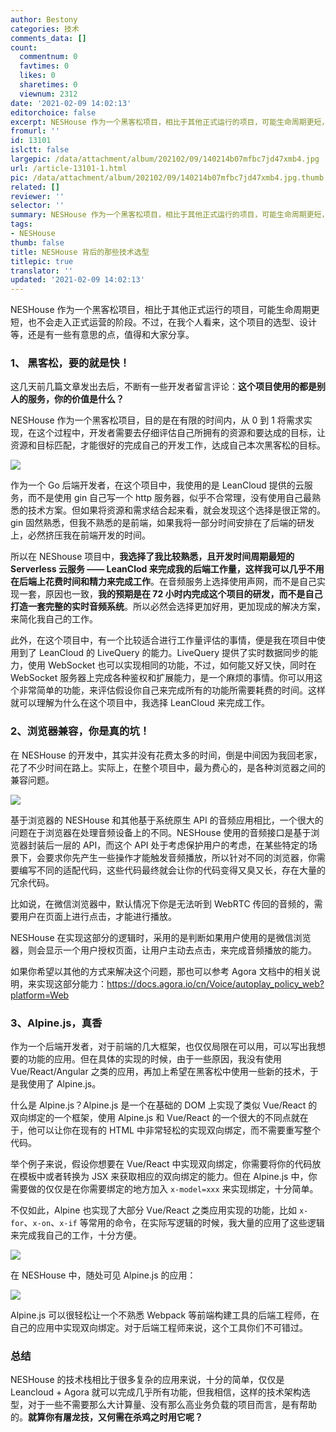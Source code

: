 ```yaml
---
author: Bestony
categories: 技术
comments_data: []
count:
  commentnum: 0
  favtimes: 0
  likes: 0
  sharetimes: 0
  viewnum: 2312
date: '2021-02-09 14:02:13'
editorchoice: false
excerpt: NESHouse 作为一个黑客松项目，相比于其他正式运行的项目，可能生命周期更短，也不会走入正式运营的阶段。不过，在我个人看来，这个项目的选型、设计等，还是有一些有意思的点，值得和大家分享。
fromurl: ''
id: 13101
islctt: false
largepic: /data/attachment/album/202102/09/140214b07mfbc7jd47xmb4.jpg
url: /article-13101-1.html
pic: /data/attachment/album/202102/09/140214b07mfbc7jd47xmb4.jpg.thumb.jpg
related: []
reviewer: ''
selector: ''
summary: NESHouse 作为一个黑客松项目，相比于其他正式运行的项目，可能生命周期更短，也不会走入正式运营的阶段。不过，在我个人看来，这个项目的选型、设计等，还是有一些有意思的点，值得和大家分享。
tags:
- NESHouse
thumb: false
title: NESHouse 背后的那些技术选型
titlepic: true
translator: ''
updated: '2021-02-09 14:02:13'
---
```


NESHouse 作为一个黑客松项目，相比于其他正式运行的项目，可能生命周期更短，也不会走入正式运营的阶段。不过，在我个人看来，这个项目的选型、设计等，还是有一些有意思的点，值得和大家分享。


### 1、 黑客松，要的就是快！


这几天前几篇文章发出去后，不断有一些开发者留言评论：**这个项目使用的都是别人的服务，你的价值是什么？**


NESHouse 作为一个黑客松项目，目的是在有限的时间内，从 0 到 1 将需求实现，在这个过程中，开发者需要去仔细评估自己所拥有的资源和要达成的目标，让资源和目标匹配，才能很好的完成自己的开发工作，达成自己本次黑客松的目标。


![](/data/attachment/album/202102/09/140214b07mfbc7jd47xmb4.jpg)


作为一个 Go 后端开发者，在这个项目中，我使用的是 LeanCloud 提供的云服务，而不是使用 gin 自己写一个 http 服务器，似乎不合常理，没有使用自己最熟悉的技术方案。但如果将资源和需求结合起来看，就会发现这个选择是很正常的。gin 固然熟悉，但我不熟悉的是前端，如果我将一部分时间安排在了后端的研发上，必然挤压我在前端开发的时间。


所以在 NEShouse 项目中，**我选择了我比较熟悉，且开发时间周期最短的 Serverless 云服务 —— LeanClod 来完成我的后端工作量，这样我可以几乎不用在后端上花费时间和精力来完成工作**。在音频服务上选择使用声网，而不是自己实现一套，原因也一致，**我的预期是在 72 小时内完成这个项目的研发，而不是自己打造一套完整的实时音频系统**。所以必然会选择更加好用，更加现成的解决方案，来简化我自己的工作。


此外，在这个项目中，有一个比较适合进行工作量评估的事情，便是我在项目中使用到了 LeanCloud 的 LiveQuery 的能力。LiveQuery 提供了实时数据同步的能力，使用 WebSocket 也可以实现相同的功能，不过，如何能又好又快，同时在 WebSocket 服务器上完成各种鉴权和扩展能力，是一个麻烦的事情。你可以用这个非常简单的功能，来评估假设你自己来完成所有的功能所需要耗费的时间。这样就可以理解为什么在这个项目中，我选择 LeanCloud 来完成工作。


### 2、浏览器兼容，你是真的坑！


在 NESHouse 的开发中，其实并没有花费太多的时间，倒是中间因为我回老家，花了不少时间在路上。实际上，在整个项目中，最为费心的，是各种浏览器之间的兼容问题。


![](/data/attachment/album/202102/09/140215dkqthl0kpfkd22om.png)


基于浏览器的 NESHouse 和其他基于系统原生 API 的音频应用相比，一个很大的问题在于浏览器在处理音频设备上的不同。NESHouse 使用的音频接口是基于浏览器封装后一层的 API，而这个 API 处于考虑保护用户的考虑，在某些特定的场景下，会要求你先产生一些操作才能触发音频播放，所以针对不同的浏览器，你需要编写不同的适配代码，这些代码最终就会让你的代码变得又臭又长，存在大量的冗余代码。


比如说，在微信浏览器中，默认情况下你是无法听到 WebRTC 传回的音频的，需要用户在页面上进行点击，才能进行播放。


NESHouse 在实现这部分的逻辑时，采用的是判断如果用户使用的是微信浏览器，则会显示一个用户授权页面，让用户主动去点击，来完成音频播放的能力。


如果你希望以其他的方式来解决这个问题，那也可以参考 Agora 文档中的相关说明，来实现这部分能力：<https://docs.agora.io/cn/Voice/autoplay_policy_web?platform=Web>


### 3、Alpine.js，真香


作为一个后端开发者，对于前端的几大框架，也仅仅局限在可以用，可以写出我想要的功能的应用。但在具体的实现的时候，由于一些原因，我没有使用 Vue/React/Angular 之类的应用，再加上希望在黑客松中使用一些新的技术，于是我使用了 Alpine.js。


什么是 Alpine.js？Alpine.js 是一个在基础的 DOM 上实现了类似 Vue/React 的双向绑定的一个框架，使用 Alpine.js 和 Vue/React 的一个很大的不同点就在于，他可以让你在现有的 HTML 中非常轻松的实现双向绑定，而不需要重写整个代码。


举个例子来说，假设你想要在 Vue/React 中实现双向绑定，你需要将你的代码放在模板中或者转换为 JSX 来获取相应的双向绑定的能力。但在 Alpine.js 中，你需要做的仅仅是在你需要绑定的地方加入 `x-model=xxx` 来实现绑定，十分简单。


不仅如此，Alpine 也实现了大部分 Vue/React 之类应用实现的功能，比如 `x-for`、`x-on`、`x-if` 等常用的命令，在实际写逻辑的时候，我大量的应用了这些逻辑来完成我自己的工作，十分方便。


![](/data/attachment/album/202102/09/140216gocq9hfdowulqzh2.png)


在 NESHouse 中，随处可见 Alpine.js 的应用：


![](/data/attachment/album/202102/09/140217h1u7pszzvbookq0k.png)


Alpine.js 可以很轻松让一个不熟悉 Webpack 等前端构建工具的后端工程师，在自己的应用中实现双向绑定。对于后端工程师来说，这个工具你们不可错过。


### 总结


NESHouse 的技术栈相比于很多复杂的应用来说，十分的简单，仅仅是 Leancloud + Agora 就可以完成几乎所有功能，但我相信，这样的技术架构选型，对于一些不需要那么大计算量、没有那么高业务负载的项目而言，是有帮助的。**就算你有屠龙技，又何需在杀鸡之时用它呢？**